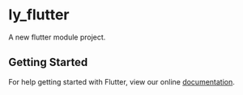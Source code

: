 # ly_flutter

A new flutter module project.

## Getting Started

For help getting started with Flutter, view our online
[documentation](https://flutter.dev/).
